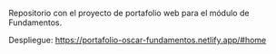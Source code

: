 Repositorio con el proyecto de portafolio web para el módulo de Fundamentos.

Despliegue: https://portafolio-oscar-fundamentos.netlify.app/#home
